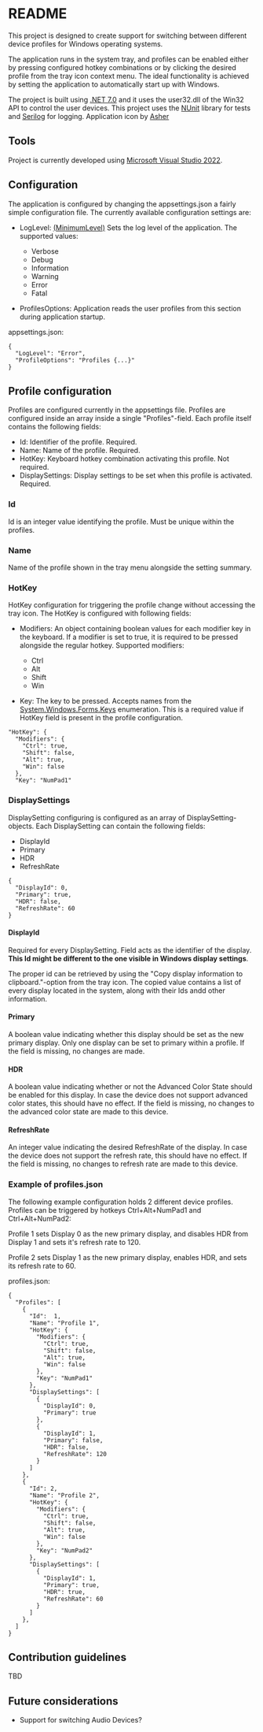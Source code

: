 # README #

This project is designed to create support for switching between different device profiles for Windows operating systems.

The application runs in the system tray, and profiles can be enabled either by pressing configured hotkey combinations or by clicking the desired profile from the tray icon context menu. The ideal functionality is achieved by setting the application to automatically start up with Windows.

The project is built using [.NET 7.0](https://dotnet.microsoft.com/en-us/download/dotnet/7.0) and it uses the user32.dll of the Win32 API to control the user devices. This project uses the [NUnit](https://nunit.org/) library for tests and [Serilog](https://serilog.net/) for logging. Application icon by [Asher](https://findicons.com/icon/68744/workgroup)

## Tools ##
Project is currently developed using [Microsoft Visual Studio 2022](https://visualstudio.microsoft.com/vs/).

## Configuration ##
The application is configured by changing the appsettings.json a fairly simple configuration file. The currently available configuration settings are: 

* LogLevel: [(MinimumLevel)](https://github.com/serilog/serilog/wiki/Configuration-Basics) Sets the log level of the application. The supported values:

    * Verbose
    * Debug
    * Information
    * Warning
    * Error
    * Fatal

* ProfilesOptions: Application reads the user profiles from this section during application startup.

appsettings.json:
```
{
  "LogLevel": "Error",
  "ProfileOptions": "Profiles {...}"
}
```

## Profile configuration ##

Profiles are configured currently in the appsettings file. Profiles are configured inside an array inside a single "Profiles"-field. Each profile itself contains the following fields:

* Id: Identifier of the profile. Required.
* Name: Name of the profile. Required.
* HotKey: Keyboard hotkey combination activating this profile. Not required.
* DisplaySettings: Display settings to be set when this profile is activated. Required.

### Id ###
Id is an integer value identifying the profile. Must be unique within the profiles.

### Name ###
Name of the profile shown in the tray menu alongside the setting summary.

### HotKey ###
HotKey configuration for triggering the profile change without accessing the tray icon. The HotKey is configured with following fields:

* Modifiers: An object containing boolean values for each modifier key in the keyboard. If a modifier is set to true, it is required to be pressed alongside the regular hotkey. Supported modifiers:

    * Ctrl
    * Alt
    * Shift
    * Win

* Key: The key to be pressed. Accepts names from the [System.Windows.Forms.Keys](https://docs.microsoft.com/en-us/dotnet/api/system.windows.forms.keys?view=windowsdesktop-7.0) enumeration. This is a required value if HotKey field is present in the profile configuration.
```
"HotKey": {
  "Modifiers": {
    "Ctrl": true,
    "Shift": false,
    "Alt": true,
    "Win": false
  },
  "Key": "NumPad1"
```

### DisplaySettings ###
DisplaySetting configuring is configured as an array of DisplaySetting-objects. Each DisplaySetting can contain the following fields:

* DisplayId
* Primary
* HDR
* RefreshRate

```
{
  "DisplayId": 0,
  "Primary": true,
  "HDR": false,
  "RefreshRate": 60
}
```

#### DisplayId ####
Required for every DisplaySetting. Field acts as the identifier of the display. **This Id might be different to the one visible in Windows display settings**.

The proper id can be retrieved by using the "Copy display information to clipboard."-option from the tray icon. The copied value contains a list of every display located in the system, along with their Ids andd other information.

#### Primary ####
A boolean value indicating whether this display should be set as the new primary display. Only one display can be set to primary within a profile. If the field is missing, no changes are made.

#### HDR ####
A boolean value indicating whether or not the Advanced Color State should be enabled for this display. In case the device does not support advanced color states, this should have no effect. If the field is missing, no changes to the advanced color state are made to this device.

#### RefreshRate ####
An integer value indicating the desired RefreshRate of the display. In case the device does not support the refresh rate, this should have no effect. If the field is missing, no changes to refresh rate are made to this device.

### Example of profiles.json

The following example configuration holds 2 different device profiles. Profiles can be triggered by hotkeys Ctrl+Alt+NumPad1 and Ctrl+Alt+NumPad2: 

Profile 1 sets Display 0 as the new primary display, and disables HDR from Display 1 and sets it's refresh rate to 120.

Profile 2 sets Display 1 as the new primary display, enables HDR, and sets its refresh rate to 60.

profiles.json:
```
{
  "Profiles": [
    {
      "Id":  1, 
      "Name": "Profile 1",
      "HotKey": {
        "Modifiers": {
          "Ctrl": true,
          "Shift": false,
          "Alt": true,
          "Win": false
        },
        "Key": "NumPad1"
      },
      "DisplaySettings": [
        {
          "DisplayId": 0,
          "Primary": true
        },
        {
          "DisplayId": 1,
          "Primary": false,
          "HDR": false,
          "RefreshRate": 120
        }
      ]
    },
    {
      "Id": 2, 
      "Name": "Profile 2",
      "HotKey": {
        "Modifiers": {
          "Ctrl": true,
          "Shift": false,
          "Alt": true,
          "Win": false
        },
        "Key": "NumPad2"
      },
      "DisplaySettings": [
        {
          "DisplayId": 1,
          "Primary": true,
          "HDR": true,
          "RefreshRate": 60
        }
      ]
    },
  ]
}
```

## Contribution guidelines ##
TBD
## Future considerations ##
* Support for switching Audio Devices?